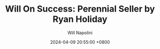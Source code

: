 ---
title: "Will On Success: Perennial Seller by Ryan Holiday"
author: Will Napolini
date: 2024-04-09 20:55:00 +0800
categories: [Mindset, Book-summaries]
tags:
  [
    perennial-seller,
    ryan-holiday,
    timelessness-in-business,
    marketing-strategies,
    successful-projects,
    evergreen-content,
    long-term-value,
    business-books,
    career-growth,
    creative-industry,
    enduring-works,
    sales-strategies,
    sustainable-income,
    long-lasting-impact,
    business-development,
    book-marketing,
    business-success,
    art-of-selling,
    long-term-thinking,
    long-term-investment
  ]
image: https://pbs.twimg.com/media/GO14lUGXkAEXMCV?format=jpg&name=large
alt: "Will On Success: Perennial Seller by Ryan Holiday"
fallback:
  - 
  # Replace with the URL of your backup image
  -
  # Replace with the URL of your backup image
---